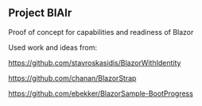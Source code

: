 ## Project BlAIr
Proof of concept for capabilities and readiness of Blazor


Used work and ideas from:

https://github.com/stavroskasidis/BlazorWithIdentity

https://github.com/chanan/BlazorStrap

https://github.com/ebekker/BlazorSample-BootProgress
